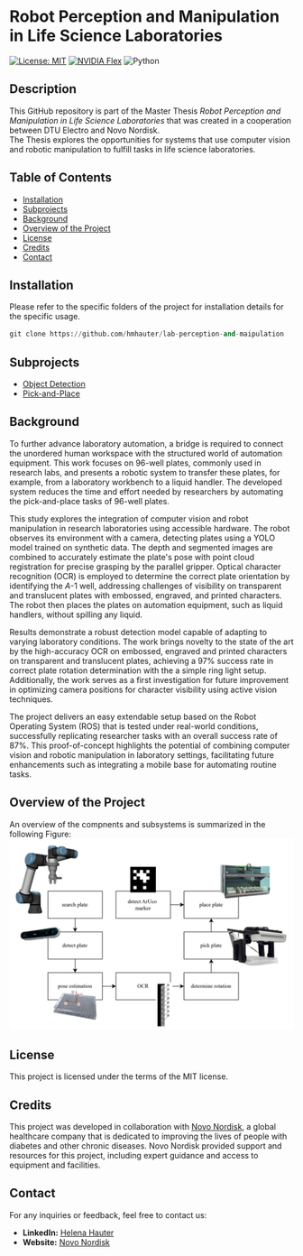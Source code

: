 # Robot Perception and Manipulation in Life Science Laboratories

[![License: MIT](https://img.shields.io/badge/License-MIT-yellow.svg)](https://opensource.org/licenses/MIT)
[![NVIDIA Flex](https://img.shields.io/badge/NVIDIA-Flex-green)](https://developer.nvidia.com/flex)
![Python](https://img.shields.io/badge/Python-3.8-blue)

## Description
This GitHub repository is part of the Master Thesis *Robot Perception and Manipulation in Life Science Laboratories* that was created in a cooperation between DTU Electro and Novo Nordisk.  
The Thesis explores the opportunities for systems that use computer vision and robotic manipulation to fulfill tasks in life science laboratories.

## Table of Contents

- [Installation](#installation)
- [Subprojects](#subprojects)
- [Background](#background)
- [Overview of the Project](#solution)
- [License](#license)
- [Credits](#credits)
- [Contact](#contact)

## Installation

Please refer to the specific folders of the project for installation details for the specific usage.

```python
git clone https://github.com/hmhauter/lab-perception-and-maipulation
```


## Subprojects

- [Object Detection](https://github.com/hmhauter/lab-perception-and-maipulation/tree/master/object-detection)
- [Pick-and-Place](https://github.com/hmhauter/lab-perception-and-maipulation/tree/master/pick-and-place)

## Background
To further advance laboratory automation, a bridge is required to connect the unordered human workspace with the structured world of automation equipment.
This work focuses on 96-well plates, commonly used in research labs, and presents a robotic system to transfer these plates, for example, from a laboratory workbench to a liquid handler. The developed system reduces the time and effort needed by researchers by automating the pick-and-place tasks of 96-well plates.

This study explores the integration of computer vision and robot manipulation in research laboratories using accessible hardware. The robot observes its environment with a camera, detecting plates using a YOLO model trained on synthetic data. The depth and segmented images are combined to accurately estimate the plate's pose with point cloud registration for precise grasping by the parallel gripper. Optical character recognition (OCR) is employed to determine the correct plate orientation by identifying the $A$-1 well, addressing challenges of visibility on transparent and translucent plates with embossed, engraved, and printed characters. The robot then places the plates on automation equipment, such as liquid handlers, without spilling any liquid. 

Results demonstrate a robust detection model capable of adapting to varying laboratory conditions. The work brings novelty to the state of the art by the high-accuracy OCR on embossed, engraved and printed characters on transparent and translucent plates, achieving a 97% success rate in correct plate rotation determination with the a simple ring light setup. Additionally, the work serves as a first investigation for future improvement in optimizing camera positions for character visibility using active vision techniques.

The project delivers an easy extendable setup based on the Robot Operating System (ROS) that is tested under real-world conditions, successfully replicating researcher tasks with an overall success rate of 87%. This proof-of-concept highlights the potential of combining computer vision and robotic manipulation in laboratory settings, facilitating future enhancements such as integrating a mobile base for automating routine tasks.

## Overview of the Project
An overview of the compnents and subsystems is summarized in the following Figure:
<img src="https://github.com/hmhauter/lab-perception-and-maipulation/blob/master/figures/SystemOverview.PNG" width="700">

## License

This project is licensed under the terms of the MIT license. 

## Credits

This project was developed in collaboration with [Novo Nordisk](https://www.novonordisk.com/), a global healthcare company that is dedicated to improving the lives of people with diabetes and other chronic diseases. Novo Nordisk provided support and resources for this project, including expert guidance and access to equipment and facilities.

## Contact

For any inquiries or feedback, feel free to contact us:

- **LinkedIn:** [Helena Hauter](https://dk.linkedin.com/in/helena-mia-hauter)
- **Website:** [Novo Nordisk](https://www.novonordisk.com/)